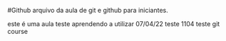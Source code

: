 #Github
arquivo da aula de git e github para iniciantes.

este é uma aula teste
aprendendo a utilizar 07/04/22
teste 1104 teste
git course

